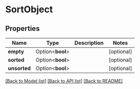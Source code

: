 # SortObject

## Properties

Name | Type | Description | Notes
------------ | ------------- | ------------- | -------------
**empty** | Option<**bool**> |  | [optional]
**sorted** | Option<**bool**> |  | [optional]
**unsorted** | Option<**bool**> |  | [optional]

[[Back to Model list]](../README.md#documentation-for-models) [[Back to API list]](../README.md#documentation-for-api-endpoints) [[Back to README]](../README.md)


